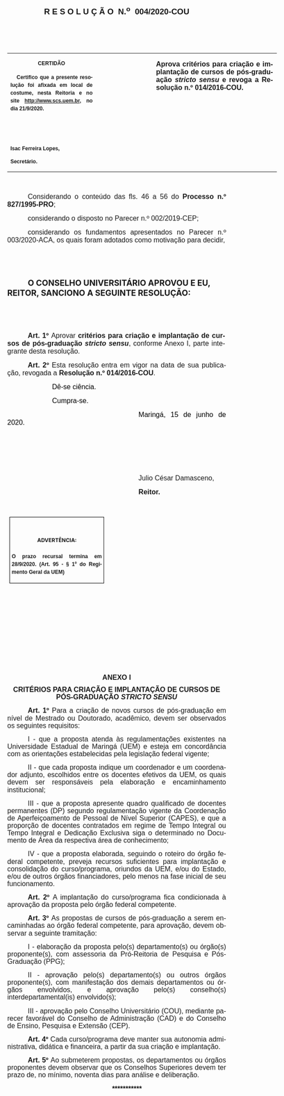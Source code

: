 <body lang=PT-BR link=blue vlink=purple style='tab-interval:35.4pt'>

<div class=WordSection1>

<p class=MsoNormal align=center style='text-align:center'><b style='mso-bidi-font-weight:
normal'><span style='font-size:14.0pt;mso-bidi-font-size:10.0pt;font-family:
"Arial",sans-serif;mso-bidi-font-family:"Times New Roman";mso-no-proof:yes'><o:p>&nbsp;</o:p></span></b></p>

<p class=MsoNormal align=center style='text-align:center'><b style='mso-bidi-font-weight:
normal'><span style='font-size:14.0pt;mso-bidi-font-size:10.0pt;font-family:
"Arial",sans-serif;mso-bidi-font-family:"Times New Roman";mso-no-proof:yes'>R E
S O L U Ç Ã O<span style='mso-spacerun:yes'>  </span>N.<sup>o</sup><span
style='mso-spacerun:yes'>  </span>004/2020-COU<o:p></o:p></span></b></p>

<p class=MsoNormal align=center style='text-align:center'><b style='mso-bidi-font-weight:
normal'><span style='font-size:12.0pt;font-family:"Arial",sans-serif;
mso-bidi-font-family:"Times New Roman";mso-no-proof:yes'><o:p>&nbsp;</o:p></span></b></p>

<p class=MsoNormal align=center style='text-align:center'><b style='mso-bidi-font-weight:
normal'><span style='font-size:14.0pt;mso-bidi-font-size:10.0pt;font-family:
"Arial",sans-serif;mso-bidi-font-family:"Times New Roman";mso-no-proof:yes'><o:p>&nbsp;</o:p></span></b></p>

<table class=MsoNormalTable border=0 cellspacing=0 cellpadding=0 width=621
 style='width:466.1pt;border-collapse:collapse;mso-padding-alt:0cm 5.4pt 0cm 5.4pt'>
 <tr style='mso-yfti-irow:0;mso-yfti-firstrow:yes;mso-yfti-lastrow:yes'>
  <td width=196 valign=top style='width:147.15pt;padding:0cm 5.4pt 0cm 5.4pt'>
  <p class=MsoNormal align=center style='text-align:center;layout-grid-mode:
  char'><b style='mso-bidi-font-weight:normal'><span style='font-size:9.0pt;
  mso-bidi-font-size:10.0pt;font-family:"Arial",sans-serif;mso-bidi-font-family:
  "Times New Roman";mso-no-proof:yes'>CERTIDÃO<o:p></o:p></span></b></p>
  <p class=MsoNormal style='text-align:justify;line-height:150%'><b
  style='mso-bidi-font-weight:normal'><span style='font-size:9.0pt;mso-bidi-font-size:
  10.0pt;line-height:150%;font-family:"Arial",sans-serif;mso-bidi-font-family:
  "Times New Roman";mso-no-proof:yes'><span style='mso-spacerun:yes'>  
  </span>Certifico que a presente resolução foi afixada em local de costume,
  nesta Reitoria e no site<span style='color:blue'> </span><a
  href="http://www.scs.uem.br/"><span style='text-decoration:none;text-underline:
  none'>http://www.scs.uem.br</span></a>, no dia 21/9/2020.<o:p></o:p></span></b></p>
  <p class=MsoNormal><b style='mso-bidi-font-weight:normal'><span
  style='font-size:9.0pt;mso-bidi-font-size:10.0pt;font-family:"Arial",sans-serif;
  mso-bidi-font-family:"Times New Roman";mso-no-proof:yes'><o:p>&nbsp;</o:p></span></b></p>
  <p class=MsoNormal><b style='mso-bidi-font-weight:normal'><span
  style='font-size:9.0pt;mso-bidi-font-size:10.0pt;font-family:"Arial",sans-serif;
  mso-bidi-font-family:"Times New Roman";mso-no-proof:yes'><o:p>&nbsp;</o:p></span></b></p>
  <p class=MsoNormal><b style='mso-bidi-font-weight:normal'><span
  style='font-size:9.0pt;mso-bidi-font-size:10.0pt;font-family:"Arial",sans-serif;
  mso-bidi-font-family:"Times New Roman";mso-no-proof:yes'>Isac Ferreira Lopes,<o:p></o:p></span></b></p>
  <p class=MsoNormal><b style='mso-bidi-font-weight:normal'><span
  style='font-size:9.0pt;mso-bidi-font-size:10.0pt;font-family:"Arial",sans-serif;
  mso-bidi-font-family:"Times New Roman";mso-no-proof:yes'>Secretário.<o:p></o:p></span></b></p>
  </td>
  <td width=131 valign=top style='width:98.25pt;padding:0cm 5.4pt 0cm 5.4pt'>
  <p class=MsoNormal style='margin-right:-5.4pt;layout-grid-mode:char'><b
  style='mso-bidi-font-weight:normal'><span style='font-size:11.0pt;mso-bidi-font-size:
  10.0pt;font-family:"Arial",sans-serif;mso-bidi-font-family:"Times New Roman";
  mso-no-proof:yes'><o:p>&nbsp;</o:p></span></b></p>
  </td>
  <td width=294 valign=top style='width:220.7pt;padding:0cm 5.4pt 0cm 5.4pt'>
  <p class=MsoNormal style='margin-right:1.7pt;text-align:justify;layout-grid-mode:
  char'><b><span style='font-size:12.0pt;mso-bidi-font-size:10.0pt;font-family:
  "Arial",sans-serif'>Aprova critérios para criação e implantação de cursos de
  pós-graduação <i>stricto sensu</i> e revoga a Resolução n.º 014/2016-COU.</span></b><b
  style='mso-bidi-font-weight:normal'><span style='font-size:12.0pt;font-family:
  "Arial",sans-serif;mso-bidi-font-family:"Times New Roman";mso-no-proof:yes'><o:p></o:p></span></b></p>
  </td>
 </tr>
</table>

<p class=MsoNormal style='text-align:justify'><span style='font-size:12.0pt;
font-family:"Arial",sans-serif;mso-bidi-font-family:"Times New Roman";
mso-no-proof:yes'><o:p>&nbsp;</o:p></span></p>

<p class=MsoNormal style='margin-bottom:2.0pt;text-align:justify;text-indent:
35.45pt'><span style='font-size:12.0pt;font-family:"Arial",sans-serif;
mso-no-proof:yes'>Considerando o conteúdo das fls. 46 a 56 do <b
style='mso-bidi-font-weight:normal'>Processo n.º 827/1995-PRO</b>;<o:p></o:p></span></p>

<p class=MsoNormal style='margin-bottom:2.0pt;text-align:justify;text-indent:
35.45pt'><span style='font-size:12.0pt;font-family:"Arial",sans-serif;
mso-no-proof:yes'>considerando o disposto no Parecer n.º 002/2019-CEP;<o:p></o:p></span></p>

<p class=MsoNormal style='margin-bottom:2.0pt;text-align:justify;text-indent:
35.45pt'><span style='font-size:12.0pt;font-family:"Arial",sans-serif;
mso-no-proof:yes'>considerando os fundamentos apresentados no Parecer n.º
003/2020-ACA, os quais foram adotados como motivação para decidir,<o:p></o:p></span></p>

<p class=MsoNormal style='margin-bottom:2.0pt;text-align:justify;text-indent:
35.45pt'><span style='font-size:12.0pt;font-family:"Arial",sans-serif;
mso-no-proof:yes'><o:p>&nbsp;</o:p></span></p>

<p class=MsoNormal style='margin-bottom:2.0pt;text-align:justify;text-indent:
35.45pt'><span style='font-size:12.0pt;font-family:"Arial",sans-serif;
mso-no-proof:yes'><o:p>&nbsp;</o:p></span></p>

<p class=MsoBodyTextIndent style='text-indent:35.45pt'><b style='mso-bidi-font-weight:
normal'><span style='font-size:14.0pt;mso-no-proof:yes'>O CONSELHO UNIVERSITÁRIO
APROVOU E EU, REITOR, SANCIONO A SEGUINTE RESOLUÇÃO:<o:p></o:p></span></b></p>

<p class=MsoNormal style='text-align:justify'><span style='font-size:12.0pt;
font-family:"Arial",sans-serif;mso-bidi-font-family:"Times New Roman";
mso-no-proof:yes'><o:p>&nbsp;</o:p></span></p>

<p class=MsoNormal style='text-align:justify'><span style='font-size:12.0pt;
font-family:"Arial",sans-serif;mso-bidi-font-family:"Times New Roman";
mso-no-proof:yes'><o:p>&nbsp;</o:p></span></p>

<p class=MsoNormal style='margin-top:0cm;margin-right:1.7pt;margin-bottom:6.0pt;
margin-left:0cm;text-align:justify;text-indent:35.45pt;layout-grid-mode:char'><b><span
style='font-size:12.0pt;font-family:"Arial",sans-serif;mso-no-proof:yes'>Art. 1º
</span></b><span style='font-size:12.0pt;mso-bidi-font-size:10.0pt;font-family:
"Arial",sans-serif;mso-bidi-font-weight:bold'>Aprovar <b>critérios para criação
e implantação de cursos de pós-graduação <i>stricto sensu</i></b>,</span><span
style='font-size:12.0pt;font-family:"Arial",sans-serif;mso-bidi-font-weight:
bold'> conforme Anexo I, parte integrante desta resolução.</span><span
style='font-size:12.0pt;font-family:"Arial",sans-serif'><o:p></o:p></span></p>

<p class=PadroA style='text-align:justify;text-indent:35.45pt;tab-stops:36.0pt 72.0pt 108.0pt 144.0pt 180.0pt 216.0pt'><b><span
lang=PT style='font-size:12.0pt;font-family:"Arial",sans-serif;border:none'><span
style='border:none'>Art. </span></span></b><b><span lang=PT style='font-size:
12.0pt;font-family:"Arial",sans-serif;border:none'><span style='border:none'>2</span></span></b><b><span
lang=PT style='font-size:12.0pt;font-family:"Arial",sans-serif;border:none'><span
style='border:none'>º </span></span></b><span lang=PT style='font-size:12.0pt;
font-family:"Arial",sans-serif;border:none;mso-no-proof:yes'><span
style='border:none'>Esta resolução entra em vigor na data de sua publicação</span></span><span
lang=PT style='font-size:12.0pt;font-family:"Arial",sans-serif;border:none;
mso-no-proof:yes'><span style='border:none'>, revogada </span></span><span
lang=PT style='font-size:12.0pt;mso-bidi-font-size:11.0pt;font-family:"Arial",sans-serif;
border:none;mso-bidi-font-weight:bold'><span style='border:none'>a </span></span><b><span
lang=PT style='font-size:12.0pt;mso-bidi-font-size:11.0pt;font-family:"Arial",sans-serif;
border:none'><span style='border:none'>Resolução n</span></span></b><b><span
lang=PT style='font-size:12.0pt;mso-bidi-font-size:11.0pt;font-family:"Arial",sans-serif;
border:none'><span style='border:none'>.</span></span></b><b><span lang=PT
style='font-size:12.0pt;mso-bidi-font-size:11.0pt;font-family:"Arial",sans-serif;
border:none'><span style='border:none'>º 014/2016-COU</span></span></b><span
lang=PT style='font-size:12.0pt;font-family:"Arial",sans-serif;border:none;
mso-no-proof:yes'><span style='border:none'>.</span></span><span lang=PT
style='font-size:12.0pt;font-family:"Arial",sans-serif;border:none;mso-no-proof:
yes'><o:p></o:p></span></p>

<p class=MsoNormal style='margin-left:35.35pt;text-align:justify;text-indent:
35.45pt'><span style='font-size:12.0pt;font-family:"Arial",sans-serif;
color:black;mso-no-proof:yes'><span style='mso-spacerun:yes'>  </span>Dê-se
ciência.<o:p></o:p></span></p>

<p class=MsoNormal style='margin-left:35.35pt;text-align:justify;text-indent:
35.45pt'><span style='font-size:12.0pt;font-family:"Arial",sans-serif;
color:black;mso-no-proof:yes'><span style='mso-spacerun:yes'>  </span>Cumpra-se.<o:p></o:p></span></p>

<p class=MsoNormal style='text-align:justify;text-indent:8.0cm'><span
style='font-size:12.0pt;font-family:"Arial",sans-serif;color:black;mso-no-proof:
yes'>Maringá, 15 de junho de 2020.<o:p></o:p></span></p>

<p class=MsoNormal style='text-align:justify;text-indent:8.0cm'><span
style='font-size:12.0pt;font-family:"Arial",sans-serif;mso-bidi-font-family:
"Times New Roman";mso-no-proof:yes'><o:p>&nbsp;</o:p></span></p>

<p class=MsoNormal style='text-align:justify;text-indent:8.0cm'><span
style='font-size:12.0pt;font-family:"Arial",sans-serif;mso-bidi-font-family:
"Times New Roman";mso-no-proof:yes'><o:p>&nbsp;</o:p></span></p>

<p class=MsoNormal style='text-align:justify;text-indent:8.0cm'><span
style='font-size:12.0pt;font-family:"Arial",sans-serif;mso-bidi-font-family:
"Times New Roman";mso-no-proof:yes'><o:p>&nbsp;</o:p></span></p>

<p class=MsoNormal style='text-align:justify;text-indent:8.0cm'><span
style='font-size:12.0pt;font-family:"Arial",sans-serif;mso-bidi-font-family:
"Times New Roman";mso-no-proof:yes'>Julio César Damasceno,<o:p></o:p></span></p>

<p class=MsoNormal style='text-align:justify;text-indent:8.0cm;tab-stops:8.0cm 276.45pt'><b
style='mso-bidi-font-weight:normal'><span style='font-size:12.0pt;font-family:
"Arial",sans-serif;mso-bidi-font-family:"Times New Roman";mso-no-proof:yes'>Reitor.<o:p></o:p></span></b></p>

<p class=MsoNormal style='text-align:justify;text-indent:8.0cm;tab-stops:8.0cm 276.45pt'><b
style='mso-bidi-font-weight:normal'><span style='font-size:12.0pt;font-family:
"Arial",sans-serif;mso-bidi-font-family:"Times New Roman";mso-no-proof:yes'><o:p>&nbsp;</o:p></span></b></p>

<table class=MsoNormalTable border=1 cellspacing=0 cellpadding=0
 style='margin-left:3.5pt;border-collapse:collapse;border:none;mso-border-alt:
 solid windowtext .5pt;mso-yfti-tbllook:1184;mso-padding-alt:0cm 3.5pt 0cm 3.5pt;
 mso-border-insideh:.5pt solid windowtext;mso-border-insidev:.5pt solid windowtext'>
 <tr style='mso-yfti-irow:0;mso-yfti-firstrow:yes;mso-yfti-lastrow:yes'>
  <td width=207 valign=top style='width:155.6pt;border:solid windowtext 1.0pt;
  mso-border-alt:solid windowtext .5pt;padding:0cm 3.5pt 0cm 3.5pt'>
  <h1 align=center style='text-align:center'><span style='font-size:9.0pt;
  mso-bidi-font-size:10.0pt;mso-no-proof:yes'>ADVERTÊNCIA:<o:p></o:p></span></h1>
  <p class=MsoNormal style='text-align:justify;line-height:150%'><b
  style='mso-bidi-font-weight:normal'><span style='font-size:9.0pt;mso-bidi-font-size:
  10.0pt;line-height:150%;font-family:"Arial",sans-serif;mso-bidi-font-family:
  "Times New Roman";mso-no-proof:yes'>O prazo recursal termina em 28/9/2020.
  (Art. 95 - § 1º do Regimento Geral da UEM)</span></b><span style='font-size:
  9.0pt;mso-bidi-font-size:10.0pt;line-height:150%;font-family:"Arial",sans-serif;
  mso-bidi-font-family:"Times New Roman";mso-no-proof:yes'><o:p></o:p></span></p>
  </td>
 </tr>
</table>

<p class=MsoNormal style='text-align:justify;text-indent:8.0cm;tab-stops:8.0cm 276.45pt'><b
style='mso-bidi-font-weight:normal'><span style='font-size:12.0pt;font-family:
"Arial",sans-serif;mso-bidi-font-family:"Times New Roman";mso-no-proof:yes'><o:p>&nbsp;</o:p></span></b></p>

<p class=MsoNormal style='text-align:justify;text-indent:8.0cm;tab-stops:8.0cm 276.45pt'><b
style='mso-bidi-font-weight:normal'><span style='font-size:12.0pt;font-family:
"Arial",sans-serif;mso-bidi-font-family:"Times New Roman";mso-no-proof:yes'><o:p>&nbsp;</o:p></span></b></p>

<p class=MsoNormal style='text-align:justify;text-indent:8.0cm;tab-stops:8.0cm 276.45pt'><b
style='mso-bidi-font-weight:normal'><span style='font-size:12.0pt;font-family:
"Arial",sans-serif;mso-bidi-font-family:"Times New Roman";mso-no-proof:yes'><o:p>&nbsp;</o:p></span></b></p>

<p class=MsoNormal style='text-align:justify;text-indent:8.0cm;tab-stops:8.0cm 276.45pt'><b
style='mso-bidi-font-weight:normal'><span style='font-size:12.0pt;font-family:
"Arial",sans-serif;mso-bidi-font-family:"Times New Roman";mso-no-proof:yes'><o:p>&nbsp;</o:p></span></b></p>

<p class=MsoNormal align=right style='text-align:right'><b style='mso-bidi-font-weight:
normal'><span style='font-size:12.0pt;font-family:"Arial",sans-serif;
mso-fareast-language:EN-US;mso-no-proof:yes'><o:p>&nbsp;</o:p></span></b></p>

<p class=MsoNormal style='text-align:justify;text-indent:8.0cm;tab-stops:8.0cm 276.45pt'><b
style='mso-bidi-font-weight:normal'><span style='font-size:12.0pt;font-family:
"Arial",sans-serif;mso-bidi-font-family:"Times New Roman";mso-no-proof:yes'><o:p>&nbsp;</o:p></span></b></p>

<p class=MsoNormal align=center style='margin-top:6.0pt;margin-right:0cm;
margin-bottom:8.0pt;margin-left:0cm;text-align:center;line-height:107%'><b><span
lang=PT style='font-size:12.0pt;line-height:107%;font-family:"Arial",sans-serif;
mso-fareast-font-family:Calibri;mso-ansi-language:PT;mso-fareast-language:EN-US'>ANEXO
I<o:p></o:p></span></b></p>

<p class=MsoNormal align=center style='margin-top:6.0pt;margin-right:0cm;
margin-bottom:8.0pt;margin-left:0cm;text-align:center;line-height:107%;
tab-stops:8.0cm 276.45pt'><b><span style='font-size:12.0pt;line-height:107%;
font-family:"Arial",sans-serif;mso-fareast-font-family:Calibri;mso-fareast-language:
EN-US'>CRITÉRIOS PARA CRIAÇÃO E IMPLANTAÇÃO DE CURSOS DE PÓS-GRADUAÇÃO <i>STRICTO
SENSU<o:p></o:p></i></span></b></p>

<p class=MsoNormal style='text-align:justify;text-indent:35.45pt;line-height:
107%;tab-stops:8.0cm 276.45pt'><b><span style='font-size:12.0pt;line-height:
107%;font-family:"Arial",sans-serif;mso-fareast-font-family:Calibri;mso-fareast-language:
EN-US;layout-grid-mode:line'>Art. 1º </span></b><span style='font-size:12.0pt;
line-height:107%;font-family:"Arial",sans-serif;mso-fareast-font-family:Calibri;
mso-fareast-language:EN-US;layout-grid-mode:line'>Para a criação de novos
cursos de pós-graduação em nível de Mestrado ou Doutorado, acadêmico, devem ser
observados os seguintes requisitos:<o:p></o:p></span></p>

<p class=MsoNormal style='text-align:justify;text-indent:35.45pt;line-height:
107%;tab-stops:8.0cm 276.45pt'><span style='font-size:12.0pt;line-height:107%;
font-family:"Arial",sans-serif;mso-fareast-font-family:Calibri;mso-fareast-language:
EN-US;layout-grid-mode:line'>I - que a proposta atenda às regulamentações
existentes na Universidade Estadual de Maringá (UEM) e esteja em concordância
com as orientações estabelecidas pela legislação federal vigente;<o:p></o:p></span></p>

<p class=MsoNormal style='text-align:justify;text-indent:35.45pt;line-height:
107%;tab-stops:8.0cm 276.45pt'><span style='font-size:12.0pt;line-height:107%;
font-family:"Arial",sans-serif;mso-fareast-font-family:Calibri;mso-fareast-language:
EN-US;layout-grid-mode:line'>II - que cada proposta indique um coordenador e um
coordenador adjunto, escolhidos entre os docentes efetivos da UEM, os quais
devem ser responsáveis pela elaboração e encaminhamento institucional;<o:p></o:p></span></p>

<p class=MsoNormal style='text-align:justify;text-indent:35.45pt;line-height:
107%;tab-stops:8.0cm 276.45pt'><span style='font-size:12.0pt;line-height:107%;
font-family:"Arial",sans-serif;mso-fareast-font-family:Calibri;mso-fareast-language:
EN-US;layout-grid-mode:line'>III - que a proposta apresente quadro qualificado
de docentes permanentes (DP) segundo regulamentação vigente da Coordenação de
Aperfeiçoamento de Pessoal de Nível Superior (CAPES), e que a proporção de
docentes contratados em regime de Tempo Integral ou Tempo Integral e Dedicação
Exclusiva siga o determinado no Documento de Área da respectiva área de
conhecimento;<o:p></o:p></span></p>

<p class=MsoNormal style='text-align:justify;text-indent:35.45pt;line-height:
107%;tab-stops:center 220.95pt right 441.9pt;mso-layout-grid-align:none;
text-autospace:none'><span style='font-size:12.0pt;line-height:107%;font-family:
"Arial",sans-serif;mso-fareast-font-family:Calibri;mso-fareast-language:EN-US;
layout-grid-mode:line'>IV - que a proposta elaborada, seguindo o roteiro do
órgão federal competente, preveja recursos suficientes para implantação e
consolidação do curso/programa, oriundos da UEM, e/ou do Estado, e/ou de outros
órgãos financiadores, pelo menos na fase inicial de seu funcionamento.<o:p></o:p></span></p>

<p class=MsoNormal style='margin-top:6.0pt;text-align:justify;text-indent:35.45pt;
line-height:107%;tab-stops:8.0cm 276.45pt'><b><span style='font-size:12.0pt;
line-height:107%;font-family:"Arial",sans-serif;mso-fareast-font-family:Calibri;
mso-fareast-language:EN-US;layout-grid-mode:line'>Art. 2º </span></b><span
style='font-size:12.0pt;line-height:107%;font-family:"Arial",sans-serif;
mso-fareast-font-family:Calibri;mso-fareast-language:EN-US;layout-grid-mode:
line'>A implantação do curso/programa fica condicionada à aprovação da proposta
pelo órgão federal competente.<o:p></o:p></span></p>

<p class=MsoNormal style='margin-top:6.0pt;text-align:justify;text-indent:35.45pt;
line-height:107%;tab-stops:8.0cm 276.45pt'><b><span style='font-size:12.0pt;
line-height:107%;font-family:"Arial",sans-serif;mso-fareast-font-family:Calibri;
mso-fareast-language:EN-US;layout-grid-mode:line'>Art. 3º </span></b><span
style='font-size:12.0pt;line-height:107%;font-family:"Arial",sans-serif;
mso-fareast-font-family:Calibri;mso-fareast-language:EN-US;layout-grid-mode:
line'>As propostas de cursos de pós-graduação a serem encaminhadas ao órgão
federal competente, para aprovação, devem observar a seguinte tramitação:<o:p></o:p></span></p>

<p class=MsoNormal style='text-align:justify;text-indent:35.45pt;line-height:
107%;tab-stops:8.0cm 276.45pt'><span style='font-size:12.0pt;line-height:107%;
font-family:"Arial",sans-serif;mso-fareast-font-family:Calibri;mso-fareast-language:
EN-US;layout-grid-mode:line'>I - elaboração da proposta pelo(s) departamento(s)
ou órgão(s) proponente(s), com assessoria da <span class=SpellE>Pró-Reitoria</span>
de Pesquisa e Pós-Graduação (PPG);<o:p></o:p></span></p>

<p class=MsoNormal style='text-align:justify;text-indent:35.45pt;line-height:
107%;tab-stops:center 220.95pt right 441.9pt;mso-layout-grid-align:none;
text-autospace:none'><span style='font-size:12.0pt;line-height:107%;font-family:
"Arial",sans-serif;mso-fareast-font-family:Calibri;mso-fareast-language:EN-US;
layout-grid-mode:line'>II - aprovação pelo(s) departamento(s) ou outros órgãos
proponente(s), com manifestação dos demais departamentos ou órgãos envolvidos,
e aprovação pelo(s) conselho(s) interdepartamental(<span class=SpellE>is</span>)
envolvido(s);<o:p></o:p></span></p>

<p class=MsoNormal style='text-align:justify;text-indent:35.45pt;line-height:
107%;tab-stops:8.0cm 276.45pt'><span style='font-size:12.0pt;line-height:107%;
font-family:"Arial",sans-serif;mso-fareast-font-family:Calibri;mso-fareast-language:
EN-US;layout-grid-mode:line'>III - aprovação pelo Conselho Universitário (COU),
mediante parecer favorável do Conselho de Administração (CAD) e do Conselho de
Ensino, Pesquisa e Extensão (CEP).<o:p></o:p></span></p>

<p class=MsoNormal style='margin-top:6.0pt;text-align:justify;text-indent:35.45pt;
line-height:107%;tab-stops:8.0cm 276.45pt'><b><span style='font-size:12.0pt;
line-height:107%;font-family:"Arial",sans-serif;mso-fareast-font-family:Calibri;
mso-fareast-language:EN-US;layout-grid-mode:line'>Art. 4º </span></b><span
style='font-size:12.0pt;line-height:107%;font-family:"Arial",sans-serif;
mso-fareast-font-family:Calibri;mso-fareast-language:EN-US;layout-grid-mode:
line'>Cada curso/programa deve manter sua autonomia administrativa, didática e
financeira, a partir da sua criação e implantação.<o:p></o:p></span></p>

<p class=MsoNormal style='margin-top:6.0pt;text-align:justify;text-indent:35.45pt;
line-height:107%;tab-stops:8.0cm 276.45pt'><b><span style='font-size:12.0pt;
line-height:107%;font-family:"Arial",sans-serif;mso-fareast-font-family:Calibri;
mso-fareast-language:EN-US;layout-grid-mode:line'>Art. 5º </span></b><span
style='font-size:12.0pt;line-height:107%;font-family:"Arial",sans-serif;
mso-fareast-font-family:Calibri;mso-fareast-language:EN-US;layout-grid-mode:
line'>Ao submeterem propostas, os departamentos ou órgãos proponentes devem
observar que os Conselhos Superiores devem ter prazo de, no mínimo, noventa
dias para análise e deliberação.</span><span style='mso-bidi-font-size:16.0pt;
line-height:107%;font-family:"Arial",sans-serif;mso-no-proof:yes'><o:p></o:p></span></p>

<p class=MsoNormal align=center style='margin-top:6.0pt;text-align:center;
text-indent:35.45pt;line-height:107%;tab-stops:8.0cm 276.45pt'><b
style='mso-bidi-font-weight:normal'><span style='font-size:12.0pt;line-height:
107%;font-family:"Arial",sans-serif;mso-bidi-font-family:"Times New Roman";
mso-no-proof:yes'>***********</span></b><span style='mso-bidi-font-size:16.0pt;
line-height:107%;font-family:"Arial",sans-serif;mso-no-proof:yes'><o:p></o:p></span></p>

</div>

</body>
